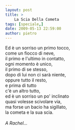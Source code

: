 ```yaml
---
layout: post
title: >
    La Scia Della Cometa
tags: [speciale,]
date: 2009-05-13 22:59:00
author: pietro
---
```

Ed è un sorriso un primo tocco,<br/>come un fiocco di neve,<br/>il primo e l'ultimo in contatto,<br/>ogni momento è unico,<br/>il primo di se stesso,<br/>dopo di lui non ci sarà niente,<br/>oppure tutto il resto,<br/>e prima di tutto<br/>c'è un altro tutto,<br/>ed è un sorriso un po' inclinato<br/>quasi volesse scivolare via,<br/>ma forse un bacio ha sigillato,<br/>la cometa e la sua scia.<br/><br/><span style="font-style: italic">A Rachel...</span>

